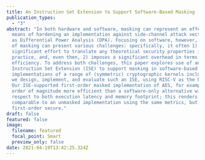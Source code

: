 ```yaml
---
title: An Instruction Set Extension to Support Software-Based Masking
publication_types:
  - "3"
abstract: "In both hardware and software, masking can represent an effective
  means of hardening an implementation against side-channel attack vectors such
  as Differential Power Analysis (DPA). Focusing on software, however, the use
  of masking can present various challenges: specifically, it often 1) requires
  significant effort to translate any theoretical security properties into
  practice, and, even then, 2) imposes a significant overhead in terms of
  efficiency. To address both challenges, this paper explores use of an
  Instruction Set Extension (ISE) to support masking in software-based
  implementations of a range of (symmetric) cryptographic kernels including AES:
  we design, implement, and evaluate such an ISE, using RISC-V as the base ISA.
  Our ISE-supported first-order masked implementation of AES, for example, is an
  order of magnitude more efficient than a software-only alternative with
  respect to both execution latency and memory footprint; this renders it
  comparable to an unmasked implementation using the same metrics, but also
  first-order secure."
draft: false
featured: false
image:
  filename: featured
  focal_point: Smart
  preview_only: false
date: 2021-04-19T13:42:25.324Z
---
```

